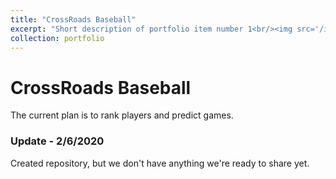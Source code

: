 ```yaml
---
title: "CrossRoads Baseball"
excerpt: "Short description of portfolio item number 1<br/><img src='/images/shutterstock_1396037-1-684x513.jpg'>"
collection: portfolio
---
```


# CrossRoads Baseball
The current plan is to rank players and predict games.

### Update - 2/6/2020
Created repository, but we don't have anything we're ready to share yet.
